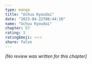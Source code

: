 ```yaml
---
type: manga
title: "Uchuu Kyoudai"
date: "2023-04-22T08:44:10"
name: "Uchuu Kyoudai"
chapter: 57
rating: 3
ratingEmoji: ⭐️⭐️⭐️
share: false
---
```


_[No review was written for this chapter]_
